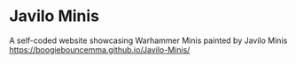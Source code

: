 # Javilo Minis
A self-coded website showcasing Warhammer Minis painted by Javilo Minis </br>
https://boogiebouncemma.github.io/Javilo-Minis/
